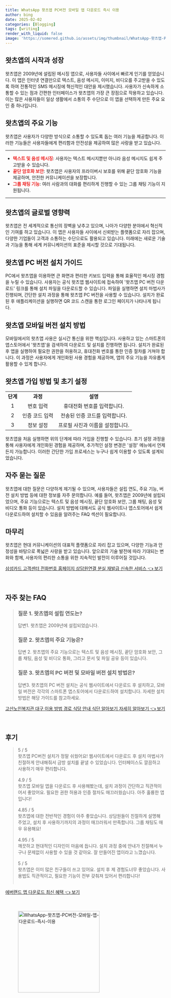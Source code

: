 ```yaml
---
title: WhatsApp 왓츠앱 PC버전 모바일 앱 다운로드 즉시 이용
author: bing
date: 2025-02-02
categories: [Blogging]
tags: [writing]
render_with_liquid: false
image: 'https://somered.github.io/assets/img/thumbnail/WhatsApp-왓츠앱-PC버전-모바일-앱-다운로드-즉시-이용.webp'
---
```



<h2 id='왓츠앱의 시작과 성장'>왓츠앱의 시작과 성장</h2>

<p>왓츠앱은 2009년에 설립된 메시징 앱으로, 사용자들 사이에서 빠르게 인기를 얻었습니다. 이 앱은 인터넷 연결만으로 텍스트, 음성 메시지, 이미지, 비디오를 주고받을 수 있도록 하여 전통적인 SMS 메시징에 혁신적인 대안을 제시했습니다. 사용자가 신속하게 소통할 수 있는 점과 간편한 인터페이스가 왓츠앱의 가장 큰 장점으로 작용하고 있습니다. 이는 많은 사용자들이 일상 생활에서 소통의 주 수단으로 이 앱을 선택하게 만든 주요 요인 중 하나입니다.</p>

<h2 id='왓츠앱의 주요 기능'>왓츠앱의 주요 기능</h2>

<p>왓츠앱은 사용자가 다양한 방식으로 소통할 수 있도록 돕는 여러 기능을 제공합니다. 이러한 기능들은 사용자들에게 편리함과 안전성을 제공하여 많은 사랑을 받고 있습니다.</p>

<hr />

<ul>
    <li><b><span style="color: #ee2323;">텍스트 및 음성 메시징</span></b>: 사용자는 텍스트 메시지뿐만 아니라 음성 메시지도 쉽게 주고받을 수 있습니다.</li>
    <li><b><span style="color: #ee2323;">끝단 암호화 보안</span></b>: 왓츠앱은 사용자의 프라이버시 보호를 위해 끝단 암호화 기능을 제공하며, 안전한 커뮤니케이션을 보장합니다.</li>
    <li><b><span style="color: #ee2323;">그룹 채팅 기능</span></b>: 여러 사람과의 대화를 편리하게 진행할 수 있는 그룹 채팅 기능이 지원됩니다.</li>
</ul>

<hr />

<h2 id='왓츠앱의 글로벌 영향력'>왓츠앱의 글로벌 영향력</h2>

<p>왓츠앱은 전 세계적으로 통신의 장벽을 낮추고 있으며, 나아가 다양한 분야에서 혁신적인 기여를 하고 있습니다. 이 앱은 사용자들 사이에서 신뢰받는 플랫폼으로 자리 잡으며, 다양한 기업들이 고객과 소통하는 수단으로도 활용되고 있습니다. 미래에는 새로운 기술과 기능을 통해 세계 커뮤니케이션의 표준을 제시할 것으로 기대됩니다.</p>

<h2 id='왓츠앱 PC 버전 설치 가이드'>왓츠앱 PC 버전 설치 가이드</h2>

<p>PC에서 왓츠앱을 이용하면 큰 화면과 편리한 키보드 입력을 통해 효율적인 메시징 경험을 누릴 수 있습니다. 사용자는 공식 왓츠앱 웹사이트에 접속하여 '왓츠앱 PC 버전 다운로드' 링크를 통해 설치 파일을 다운로드할 수 있습니다. 파일을 실행하면 설치 마법사가 진행되며, 간단한 설치 과정을 통해 왓츠앱 PC 버전을 사용할 수 있습니다. 설치가 완료된 후 애플리케이션을 실행하면 QR 코드 스캔을 통한 로그인 페이지가 나타나게 됩니다.</p>

<h2 id='왓츠앱 모바일 버전 설치 방법'>왓츠앱 모바일 버전 설치 방법</h2>

<p>모바일에서의 왓츠앱 사용은 실시간 통신을 위한 핵심입니다. 사용하고 있는 스마트폰의 앱스토어에서 '왓츠앱'을 검색하여 다운로드 및 설치를 진행하면 됩니다. 설치가 완료된 후 앱을 실행하여 필요한 권한을 허용하고, 휴대전화 번호를 통한 인증 절차를 거쳐야 합니다. 이 과정은 사용자에게 개인화된 사용 경험을 제공하며, 앱의 주요 기능을 자유롭게 활용할 수 있게 합니다.</p>

<h2 id='왓츠앱 가입 방법 및 초기 설정'>왓츠앱 가입 방법 및 초기 설정</h2>

<table>
    <tr>
        <td style="text-align: center; height: 17px;"><b> 단계 </b></td>
        <td style="text-align: center; height: 17px;"><b> 과정 </b></td>
        <td style="text-align: center; height: 17px;"><b> 설명 </b></td>
    </tr>
    <tr>
        <td style="text-align: center; height: 17px;"> 1 </td>
        <td style="text-align: center; height: 17px;"> 번호 입력 </td>
        <td style="text-align: center; height: 17px;"> 휴대전화 번호를 입력합니다. </td>
    </tr>
    <tr>
        <td style="text-align: center; height: 17px;"> 2 </td>
        <td style="text-align: center; height: 17px;"> 인증 코드 입력 </td>
        <td style="text-align: center; height: 17px;"> 전송된 인증 코드를 입력합니다. </td>
    </tr>
    <tr>
        <td style="text-align: center; height: 17px;"> 3 </td>
        <td style="text-align: center; height: 17px;"> 정보 설정 </td>
        <td style="text-align: center; height: 17px;"> 프로필 사진과 이름을 설정합니다. </td>
    </tr>
</table>

<p>왓츠앱을 처음 실행하면 위의 단계에 따라 가입을 진행할 수 있습니다. 초기 설정 과정을 통해 사용자에게 개인화된 경험을 제공하며, 추가적인 설정 변경은 '설정' 메뉴에서 언제든지 가능합니다. 이러한 간단한 가입 프로세스는 누구나 쉽게 이용할 수 있도록 설계되었습니다.</p>

<h2 id='자주 묻는 질문'>자주 묻는 질문</h2>

<p>왓츠앱에 대한 질문은 다양하게 제기될 수 있으며, 사용자들은 설립 연도, 주요 기능, 버전 설치 방법 등에 대한 정보를 자주 문의합니다. 예를 들어, 왓츠앱은 2009년에 설립되었으며, 주요 기능으로는 텍스트 및 음성 메시징, 끝단 암호화 보안, 그룹 채팅, 음성 및 비디오 통화 등이 있습니다. 설치 방법에 대해서도 공식 웹사이트나 앱스토어에서 쉽게 다운로드하여 설치할 수 있음을 알려주는 FAQ 섹션이 필요합니다.</p>

<h2 id='마무리'>마무리</h2>

<p>왓츠앱은 현대 커뮤니케이션의 대표적 플랫폼으로 자리 잡고 있으며, 다양한 기능과 안정성을 바탕으로 폭넓은 사랑을 받고 있습니다. 앞으로의 기술 발전에 따라 기대되는 변화와 함께, 사용자의 편리한 소통을 위한 지속적인 발전이 이루어질 것입니다.</p>


<p><a class="click-button" title="삼성카드 고객센터 전화번호 홈페이지 상담원연결 분실 재발급 신속한 서비스" href="https://somered.github.io/posts/%EC%82%BC%EC%84%B1%EC%B9%B4%EB%93%9C-%EA%B3%A0%EA%B0%9D%EC%84%BC%ED%84%B0-%EC%A0%84%ED%99%94%EB%B2%88%ED%98%B8-%ED%99%88%ED%8E%98%EC%9D%B4%EC%A7%80-%EC%83%81%EB%8B%B4%EC%9B%90%EC%97%B0%EA%B2%B0-%EB%B6%84%EC%8B%A4-%EC%9E%AC%EB%B0%9C%EA%B8%89-%EC%8B%A0%EC%86%8D%ED%95%9C-%EC%84%9C%EB%B9%84%EC%8A%A4/" rel="dofollow">삼성카드 고객센터 전화번호 홈페이지 상담원연결 분실 재발급 신속한 서비스 👈 보기</a></p><br>
<h2 id='자주_찾는_FAQ'>자주 찾는 FAQ</h2>
<div itemscope="" itemtype="https://schema.org/FAQPage"> 
<blockquote> 
<div itemscope="" itemprop="mainEntity" itemtype="https://schema.org/Question"> 
<h3 itemprop="name">질문 1. 왓츠앱의 설립 연도는?</h3> 
<div itemscope="" itemprop="acceptedAnswer" itemtype="https://schema.org/Answer"> 
<span itemprop="text"> 
<p>답변1. 왓츠앱은 2009년에 설립되었습니다.</p> 
</span> 
</div> 
</div> 
<div itemscope="" itemprop="mainEntity" itemtype="https://schema.org/Question"> 
<h3 itemprop="name">질문 2. 왓츠앱의 주요 기능은?</h3> 
<div itemscope="" itemprop="acceptedAnswer" itemtype="https://schema.org/Answer"> 
<span itemprop="text"> 
<p>답변 2. 왓츠앱의 주요 기능으로는 텍스트 및 음성 메시징, 끝단 암호화 보안, 그룹 채팅, 음성 및 비디오 통화, 그리고 문서 및 파일 공유 등이 있습니다.</p> 
</span> 
</div> 
</div> 
<div itemscope="" itemprop="mainEntity" itemtype="https://schema.org/Question"> 
<h3 itemprop="name">질문 3. 왓츠앱의 PC 버전 및 모바일 버전 설치 방법은?</h3> 
<div itemscope="" itemprop="acceptedAnswer" itemtype="https://schema.org/Answer"> 
<span itemprop="text"> 
<p>답변3. 왓츠앱의 PC 버전 설치는 공식 웹사이트에서 다운로드 후 설치하고, 모바일 버전은 각각의 스마트폰 앱스토어에서 다운로드하여 설치합니다. 자세한 설치 방법은 해당 가이드를 참고하세요.</p> 
</span> 
</div> 
</div> 
</blockquote> 
</div>
<p><a class="click-button" title="고산노인복지관 대구 이용 방법 경로 식당 안내 식단 알아보기 자세히 알아보기" href="https://somered.github.io/posts/%EA%B3%A0%EC%82%B0%EB%85%B8%EC%9D%B8%EB%B3%B5%EC%A7%80%EA%B4%80-%EB%8C%80%EA%B5%AC-%EC%9D%B4%EC%9A%A9-%EB%B0%A9%EB%B2%95-%EA%B2%BD%EB%A1%9C-%EC%8B%9D%EB%8B%B9-%EC%95%88%EB%82%B4-%EC%8B%9D%EB%8B%A8-%EC%95%8C%EC%95%84%EB%B3%B4%EA%B8%B0-%EC%9E%90%EC%84%B8%ED%9E%88-%EC%95%8C%EC%95%84%EB%B3%B4%EA%B8%B0/" rel="dofollow">고산노인복지관 대구 이용 방법 경로 식당 안내 식단 알아보기 자세히 알아보기 👈 보기</a></p><br>
<h2 id='후기'>후기</h2>
<div itemscope itemtype="https://schema.org/Product">
  <blockquote>
  <div itemprop="review" itemscope itemtype="https://schema.org/Review">
      <div itemprop="reviewRating" itemscope itemtype="https://schema.org/Rating"> <span itemprop="ratingValue">5</span> / <span itemprop="bestRating">5</span> </div>
      <span itemprop="reviewBody">왓츠앱 PC버전 설치가 정말 쉬웠어요! 웹사이트에서 다운로드 후 설치 마법사가 친절하게 안내해줘서 금방 설치를 끝낼 수 있었습니다. 인터페이스도 깔끔하고 사용하기 매우 편리합니다.</span>
  </div>
  <br>
  <div itemprop="review" itemscope itemtype="https://schema.org/Review">
      <div itemprop="reviewRating" itemscope itemtype="https://schema.org/Rating"> <span itemprop="ratingValue">4.9</span> / <span itemprop="bestRating">5</span> </div>
      <span itemprop="reviewBody">왓츠앱 모바일 앱을 다운로드 후 사용해봤는데, 설치 과정이 간단하고 직관적이어서 좋았어요. 필요한 권한 허용과 인증 절차도 매끄러웠습니다. 아주 훌륭한 앱입니다!</span>
  </div>
  <br>
  <div itemprop="review" itemscope itemtype="https://schema.org/Review">
      <div itemprop="reviewRating" itemscope itemtype="https://schema.org/Rating"> <span itemprop="ratingValue">4.85</span> / <span itemprop="bestRating">5</span> </div>
      <span itemprop="reviewBody">왓츠앱에 대한 전반적인 경험이 아주 좋았습니다. 상담원들이 친절하게 설명해 주었고, 설치 후 사용하기까지의 과정이 매끄러워서 만족합니다. 그룹 채팅도 매우 유용해요!</span>
  </div>
  <br>
  <div itemprop="review" itemscope itemtype="https://schema.org/Review">
      <div itemprop="reviewRating" itemscope itemtype="https://schema.org/Rating"> <span itemprop="ratingValue">4.95</span> / <span itemprop="bestRating">5</span> </div>
      <span itemprop="reviewBody">깨끗하고 현대적인 디자인이 마음에 듭니다. 설치 과정 중에 안내가 친절해서 누구나 문제없이 사용할 수 있을 것 같아요. 잘 만들어진 앱이라고 느꼈습니다.</span>
  </div>
  <br>
  <div itemprop="review" itemscope itemtype="https://schema.org/Review">
      <div itemprop="reviewRating" itemscope itemtype="https://schema.org/Rating"> <span itemprop="ratingValue">5</span> / <span itemprop="bestRating">5</span> </div>
      <span itemprop="reviewBody">왓츠앱은 이미 많은 친구들이 쓰고 있어요. 설치 후 제 경험도너무 좋았습니다. 사용법도 직관적이고, 필요한 기능이 전부 갖춰져 있어서 편리합니다!</span>
  </div>
  <br>
  </blockquote>
</div>
<p><a class="click-button" title="에버랜드 앱 다운로드 최신 혜택" href="https://somered.github.io/posts/%EC%97%90%EB%B2%84%EB%9E%9C%EB%93%9C-%EC%95%B1-%EB%8B%A4%EC%9A%B4%EB%A1%9C%EB%93%9C-%EC%B5%9C%EC%8B%A0-%ED%98%9C%ED%83%9D/" rel="dofollow">에버랜드 앱 다운로드 최신 혜택 👈 보기</a></p><br>
<figure class="image"><img src="https://somered.github.io/assets/img/thumbnail/WhatsApp-왓츠앱-PC버전-모바일-앱-다운로드-즉시-이용.webp" alt="WhatsApp-왓츠앱-PC버전-모바일-앱-다운로드-즉시-이용" width="256" height="256"></figure>